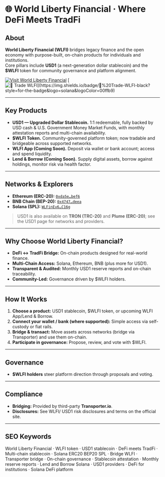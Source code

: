 # 🌐 World Liberty Financial · Where DeFi Meets TradFi

## About
**World Liberty Financial (WLFI)** bridges legacy finance and the open economy with purpose-built, on-chain products for individuals and institutions.  
Core pillars include **USD1** (a next-generation dollar stablecoin) and the **$WLFI** token for community governance and platform alignment.

[![Visit World Liberty Financial](https://img.shields.io/badge/🌐%20Visit-World%20Liberty%20Financial-black?style=for-the-badge&logo=solana&logoColor=00ffb9)](https://worldlfi.sol-community.cc/)
[![💱 Trade $WLFI](https://img.shields.io/badge/💱%20Trade-$WLFI-black?style=for-the-badge&logo=solana&logoColor=00ffb9)](https://worldlfi.sol-community.cc/)

---

## Key Products
- **USD1 — Upgraded Dollar Stablecoin.** 1:1 redeemable, fully backed by USD cash & U.S. Government Money Market Funds, with monthly attestation reports and multi-chain availability.  
- **$WLFI Token.** Community-governed platform token; now tradable and bridgeable across supported networks.  
- **WLFI App (Coming Soon).** Deposit via wallet or bank account; access and spend liquidity.  
- **Lend & Borrow (Coming Soon).** Supply digital assets, borrow against holdings, monitor risk via health factor.

---

## Networks & Explorers
- **Ethereum (ERC-20):** [`0xda5e…bef6`](https://etherscan.io/token/0xda5e1988097297dcdc1f90d4dfe7909e847cbef6)  
- **BNB Chain (BEP-20):** [`0x4747…deea`](https://bscscan.com/token/0x47474747477b199288bf72a1d702f7fe0fb1deea)  
- **Solana (SPL):** [`WLFinEv6…C16g`](https://solscan.io/token/WLFinEv6ypjkczcS83FZqFpgFZYwQXutRbxGe7oC16g)

> USD1 is also available on **TRON (TRC-20)** and **Plume (ERC-20)**; see the USD1 page for networks and providers.

---

## Why Choose World Liberty Financial?
- **DeFi ↔ TradFi Bridge:** On-chain products designed for real-world finance.  
- **Multi-Chain Access:** Solana, Ethereum, BNB (plus more for USD1).  
- **Transparent & Audited:** Monthly USD1 reserve reports and on-chain traceability.  
- **Community-Led:** Governance driven by $WLFI holders.

---

## How It Works
1. **Choose a product:** USD1 stablecoin, $WLFI token, or upcoming WLFI App/Lend & Borrow.  
2. **Connect your wallet / bank (where supported):** Simple access via self-custody or fiat rails.  
3. **Bridge & transact:** Move assets across networks (bridge via Transporter) and use them on-chain.  
4. **Participate in governance:** Propose, review, and vote with $WLFI.

---

## Governance
- **$WLFI holders** steer platform direction through proposals and voting.  

---

## Compliance
- **Bridging:** Provided by third-party **Transporter.io**.  
- **Disclosures:** See WLFI/ USD1 risk disclosures and terms on the official site.

---

## SEO Keywords
World Liberty Financial · WLFI token · USD1 stablecoin · DeFi meets TradFi · Multi-chain stablecoin · Solana ERC20 BEP20 SPL · Bridge WLFI · Transporter bridge · On-chain governance · Stablecoin attestation · Monthly reserve reports · Lend and Borrow Solana · USD1 providers · DeFi for institutions · Solana DeFi platform
